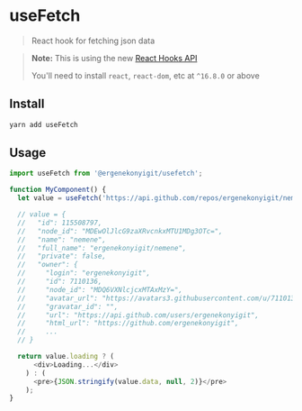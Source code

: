 # useFetch

> React hook for fetching json data

> **Note:** This is using the new [React Hooks API](https://reactjs.org/docs/hooks-intro.html)
>
> You'll need to install `react`, `react-dom`, etc at `^16.8.0` or above

## Install

```sh
yarn add useFetch
```

## Usage

```js
import useFetch from '@ergenekonyigit/usefetch';

function MyComponent() {
  let value = useFetch('https://api.github.com/repos/ergenekonyigit/nemene');

  // value = {
  //   "id": 115508797,
  //   "node_id": "MDEwOlJlcG9zaXRvcnkxMTU1MDg3OTc=",
  //   "name": "nemene",
  //   "full_name": "ergenekonyigit/nemene",
  //   "private": false,
  //   "owner": {
  //     "login": "ergenekonyigit",
  //     "id": 7110136,
  //     "node_id": "MDQ6VXNlcjcxMTAxMzY=",
  //     "avatar_url": "https://avatars3.githubusercontent.com/u/7110136?v=4",
  //     "gravatar_id": "",
  //     "url": "https://api.github.com/users/ergenekonyigit",
  //     "html_url": "https://github.com/ergenekonyigit",
  //     ...
  // }

  return value.loading ? (
      <div>Loading...</div>
    ) : (
      <pre>{JSON.stringify(value.data, null, 2)}</pre>
    );
}
```
